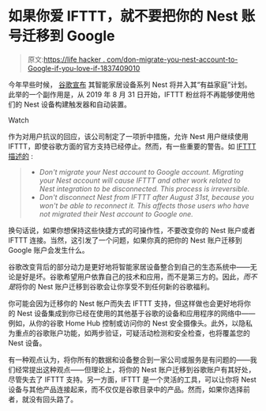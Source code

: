 # 如果你爱 IFTTT，就不要把你的 Nest 账号迁移到 Google

> 原文:[https://life hacker . com/don-migrate-you-nest-account-to-Google-if-you-love-if-1837409010](https://lifehacker.com/dont-migrate-your-nest-account-to-google-if-you-love-if-1837409010)

今年早些时候， [谷歌宣布](https://blog.google/products/google-nest/helpful-home/) 其智能家居设备系列 Nest 将并入其“有益家庭”计划。此举的一个副作用是，从 2019 年 8 月 31 日开始，IFTTT 粉丝将不再能够使用他们的 Nest 设备构建触发器和自动装置。

Watch

作为对用户抗议的回应，该公司制定了一项折中措施，允许 Nest 用户继续使用 IFTTT，即使谷歌方面的官方支持已经停止。然而，有一些重要的警告。如 [IFTTT 描述的](https://help.ifttt.com/hc/en-us/articles/360022524734-Important-update-about-the-Nest-services) :

> *   *Don't migrate your Nest account to Google account. Migrating your Nest account will cause IFTTT and other work related to Nest integration to be disconnected. This process is irreversible.*
> *   *Don't disconnect Nest from IFTTT after August 31st, because you won't be able to reconnect it. This affects those users who have not migrated their Nest account to Google one.*

换句话说，如果你想保持这些快捷方式的可操作性，不要改变你的 Nest 账户或者 IFTTT 连接。当然，这引发了一个问题，如果你真的把你的 Nest 账户迁移到 Google 账户会发生什么。

谷歌改变背后的部分动力是更好地将智能家居设备整合到自己的生态系统中——无论是好是坏。谷歌希望用户依靠自己的技术和应用，而不是第三方的。因此，*而不是*将你的 Nest 账户迁移到谷歌会让你享受不到任何新的谷歌福利。

你可能会因为迁移你的 Nest 帐户而失去 IFTTT 支持，但这样做也会更好地将你的 Nest 设备集成到你已经在使用的其他基于谷歌的设备和应用程序的网络中——例如，从你的谷歌 Home Hub 控制或访问你的 Nest 安全摄像头。此外，以隐私为重点的谷歌账户功能，如两步验证，可疑活动检测和安全检查，也将覆盖您的 Nest 设备。

有一种观点认为，将你所有的数据和设备整合到一家公司或服务是有问题的——我们经常提出这种观点——但理论上，将你的 Nest 账户迁移到谷歌账户有其好处，尽管失去了 IFTTT 支持。另一方面，IFTTT 是一个灵活的工具，可以让你将 Nest 设备与其他产品连接起来，而不仅仅是谷歌目录中的产品。然而，如果你选择前者，就没有回头路了。